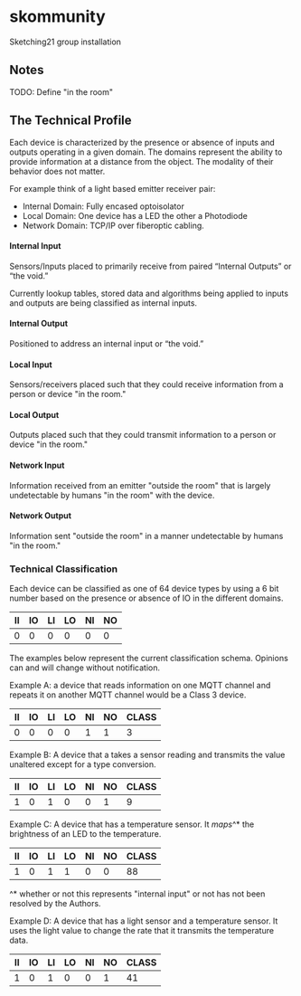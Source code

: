 # skommunity
Sketching21 group installation

Notes
----

TODO: Define "in the room"

## The Technical Profile

Each device is characterized by the presence or absence of inputs and outputs operating in a given domain. The domains represent the ability to provide information at a distance from the object. The modality of their behavior does not matter.

For example think of a light based emitter receiver pair:

- Internal Domain: Fully encased optoisolator
- Local Domain: One device has a LED the other a Photodiode
- Network Domain: TCP/IP over fiberoptic cabling.

#### Internal Input

Sensors/Inputs placed to primarily receive from paired “Internal Outputs” or “the void.”

Currently lookup tables, stored data and algorithms being applied to inputs and outputs are being classified as internal inputs.

#### Internal Output

Positioned to address an internal input or “the void.”

#### Local Input

Sensors/receivers placed such that they could receive information from a person or device "in the room."

#### Local Output

Outputs placed such that they could transmit information to a person or device "in the room."

#### Network Input

Information received from an emitter "outside the room" that is largely undetectable by humans "in the room" with the device.  

#### Network Output

Information sent "outside the room" in a manner undetectable by humans "in the room."


### Technical Classification

Each device can be classified as one of 64 device types by using a 6 bit number based on the presence or absence of IO in the different domains.

| II 	| IO 	| LI 	| LO 	| NI 	| NO 	|
|----	|----	|----	|----	|----	|----	|
| 0  	| 0  	| 0  	| 0  	| 0  	| 0  	|

The examples below represent the current classification schema. Opinions can and will change without notification.

Example A: a device that reads information on one MQTT channel and repeats it on another MQTT channel would be a Class 3 device.

| II 	| IO 	| LI 	| LO 	| NI 	| NO 	| CLASS |
|----	|----	|----	|----	|----	|----	|----   |
| 0  	| 0  	| 0  	| 0  	| 1  	| 1  	|3  	  |



Example B: A device that a takes a sensor reading and transmits the value unaltered except for a type conversion.  

| II 	| IO 	| LI 	| LO 	| NI 	| NO 	| CLASS |
|----	|----	|----	|----	|----	|----	|----   |
| 1  	| 0  	| 1  	| 0  	| 0  	| 1  	|9  	  |



Example C: A device that has a temperature sensor. It _maps_^* the brightness of an LED to the temperature.

| II 	| IO 	| LI 	| LO 	| NI 	| NO 	| CLASS |
|----	|----	|----	|----	|----	|----	|----   |
| 1  	| 0  	| 1  	| 1  	| 0  	| 0  	|88  	  |

^* whether or not this represents "internal input" or not has not been resolved by the Authors.

Example D: A device that has a light sensor and a temperature sensor. It uses the light value to change the rate that it transmits the temperature data.

| II 	| IO 	| LI 	| LO 	| NI 	| NO 	| CLASS |
|----	|----	|----	|----	|----	|----	|----   |
| 1  	| 0  	| 1  	| 0  	| 0  	| 1  	|41  	  |
